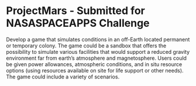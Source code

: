 # ProjectMars - Submitted for NASASPACEAPPS Challenge
Develop a game that simulates conditions in an off-Earth located permanent or temporary colony. The game could be a sandbox that offers the possibility to simulate various facilities that would support a reduced gravity environment far from earth’s atmosphere and magnetosphere. Users could be given power allowances, atmospheric conditions, and in situ resource options (using resources available on site for life support or other needs). The game could include a variety of scenarios.
